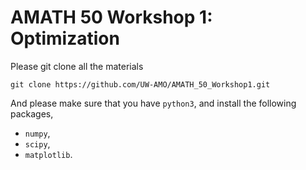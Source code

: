 # AMATH 50 Workshop 1: Optimization

Please git clone all the materials

```
git clone https://github.com/UW-AMO/AMATH_50_Workshop1.git
```

And please make sure that you have `python3`, and install the following packages,

* `numpy`,
* `scipy`,
* `matplotlib`.

